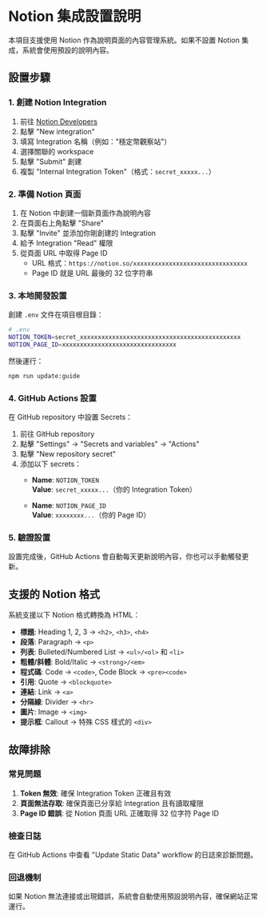 # Notion 集成設置說明

本項目支援使用 Notion 作為說明頁面的內容管理系統。如果不設置 Notion 集成，系統會使用預設的說明內容。

## 設置步驟

### 1. 創建 Notion Integration

1. 前往 [Notion Developers](https://www.notion.so/my-integrations)
2. 點擊 "New integration"
3. 填寫 Integration 名稱（例如："穩定幣觀察站"）
4. 選擇關聯的 workspace
5. 點擊 "Submit" 創建
6. 複製 "Internal Integration Token"（格式：`secret_xxxxx...`）

### 2. 準備 Notion 頁面

1. 在 Notion 中創建一個新頁面作為說明內容
2. 在頁面右上角點擊 "Share"
3. 點擊 "Invite" 並添加你剛創建的 Integration
4. 給予 Integration "Read" 權限
5. 從頁面 URL 中取得 Page ID
   - URL 格式：`https://notion.so/xxxxxxxxxxxxxxxxxxxxxxxxxxxxxxxx`
   - Page ID 就是 URL 最後的 32 位字符串

### 3. 本地開發設置

創建 `.env` 文件在項目根目錄：

```bash
# .env
NOTION_TOKEN=secret_xxxxxxxxxxxxxxxxxxxxxxxxxxxxxxxxxxxxxxxxxxxxx
NOTION_PAGE_ID=xxxxxxxxxxxxxxxxxxxxxxxxxxxxxxxx
```

然後運行：
```bash
npm run update:guide
```

### 4. GitHub Actions 設置

在 GitHub repository 中設置 Secrets：

1. 前往 GitHub repository
2. 點擊 "Settings" → "Secrets and variables" → "Actions"
3. 點擊 "New repository secret"
4. 添加以下 secrets：
   - **Name**: `NOTION_TOKEN`  
     **Value**: `secret_xxxxx...`（你的 Integration Token）
   
   - **Name**: `NOTION_PAGE_ID`  
     **Value**: `xxxxxxxx...`（你的 Page ID）

### 5. 驗證設置

設置完成後，GitHub Actions 會自動每天更新說明內容，你也可以手動觸發更新。

## 支援的 Notion 格式

系統支援以下 Notion 格式轉換為 HTML：

- **標題**: Heading 1, 2, 3 → `<h2>`, `<h3>`, `<h4>`
- **段落**: Paragraph → `<p>`
- **列表**: Bulleted/Numbered List → `<ul>/<ol>` 和 `<li>`
- **粗體/斜體**: Bold/Italic → `<strong>/<em>`
- **程式碼**: Code → `<code>`, Code Block → `<pre><code>`
- **引用**: Quote → `<blockquote>`
- **連結**: Link → `<a>`
- **分隔線**: Divider → `<hr>`
- **圖片**: Image → `<img>`
- **提示框**: Callout → 特殊 CSS 樣式的 `<div>`

## 故障排除

### 常見問題

1. **Token 無效**: 確保 Integration Token 正確且有效
2. **頁面無法存取**: 確保頁面已分享給 Integration 且有讀取權限
3. **Page ID 錯誤**: 從 Notion 頁面 URL 正確取得 32 位字符 Page ID

### 檢查日誌

在 GitHub Actions 中查看 "Update Static Data" workflow 的日誌來診斷問題。

### 回退機制

如果 Notion 無法連接或出現錯誤，系統會自動使用預設說明內容，確保網站正常運行。